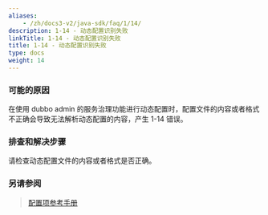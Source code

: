 ```yaml
---
aliases:
    - /zh/docs3-v2/java-sdk/faq/1/14/
description: 1-14 - 动态配置识别失败
linkTitle: 1-14 - 动态配置识别失败
title: 1-14 - 动态配置识别失败
type: docs
weight: 14
---
```




### 可能的原因
 在使用 dubbo admin 的服务治理功能进行动态配置时，配置文件的内容或者格式不正确会导致无法解析动态配置的内容，产生 1-14 错误。
### 排查和解决步骤
 请检查动态配置文件的内容或者格式是否正确。


### 另请参阅
> [配置项参考手册](../../../reference-manual/config/properties)